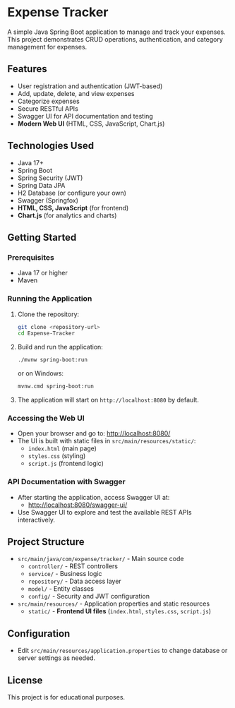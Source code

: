 # Expense Tracker

A simple Java Spring Boot application to manage and track your expenses. This project demonstrates CRUD operations, authentication, and category management for expenses.

## Features
- User registration and authentication (JWT-based)
- Add, update, delete, and view expenses
- Categorize expenses
- Secure RESTful APIs
- Swagger UI for API documentation and testing
- **Modern Web UI** (HTML, CSS, JavaScript, Chart.js)

## Technologies Used
- Java 17+
- Spring Boot
- Spring Security (JWT)
- Spring Data JPA
- H2 Database (or configure your own)
- Swagger (Springfox)
- **HTML, CSS, JavaScript** (for frontend)
- **Chart.js** (for analytics and charts)

## Getting Started

### Prerequisites
- Java 17 or higher
- Maven

### Running the Application
1. Clone the repository:
   ```bash
   git clone <repository-url>
   cd Expense-Tracker
   ```
2. Build and run the application:
   ```bash
   ./mvnw spring-boot:run
   ```
   or on Windows:
   ```bash
   mvnw.cmd spring-boot:run
   ```
3. The application will start on `http://localhost:8080` by default.

### Accessing the Web UI
- Open your browser and go to: [http://localhost:8080/](http://localhost:8080/)
- The UI is built with static files in `src/main/resources/static/`:
  - `index.html` (main page)
  - `styles.css` (styling)
  - `script.js` (frontend logic)

### API Documentation with Swagger
- After starting the application, access Swagger UI at:
  - [http://localhost:8080/swagger-ui/](http://localhost:8080/swagger-ui/)
- Use Swagger UI to explore and test the available REST APIs interactively.

## Project Structure
- `src/main/java/com/expense/tracker/` - Main source code
  - `controller/` - REST controllers
  - `service/` - Business logic
  - `repository/` - Data access layer
  - `model/` - Entity classes
  - `config/` - Security and JWT configuration
- `src/main/resources/` - Application properties and static resources
  - `static/` - **Frontend UI files** (`index.html`, `styles.css`, `script.js`)

## Configuration
- Edit `src/main/resources/application.properties` to change database or server settings as needed.

## License
This project is for educational purposes.
